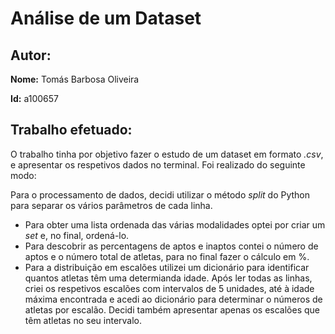 # Análise de um Dataset

## Autor:

**Nome:** Tomás Barbosa Oliveira

**Id:** a100657

## Trabalho efetuado:
O trabalho tinha por objetivo fazer o estudo de um dataset em formato _.csv_, e apresentar os respetivos dados no terminal. Foi realizado do seguinte modo:

Para o processamento de dados, decidi utilizar o método _split_ do Python para separar os vários parâmetros de cada linha.

- Para obter uma lista ordenada das várias modalidades optei por criar um _set_ e, no final, ordená-lo.
- Para descobrir as percentagens de aptos e inaptos contei o número de aptos e o número total de atletas, para no final fazer o cálculo em %.
- Para a distribuição em escalões utilizei um dicionário para identificar quantos atletas têm uma determianda idade. Após ler todas as linhas, criei os respetivos escalões com intervalos de 5 unidades, até à idade máxima encontrada e acedi ao dicionário para determinar o números de atletas por escalão. Decidi também apresentar apenas os escalões que têm atletas no seu intervalo.


